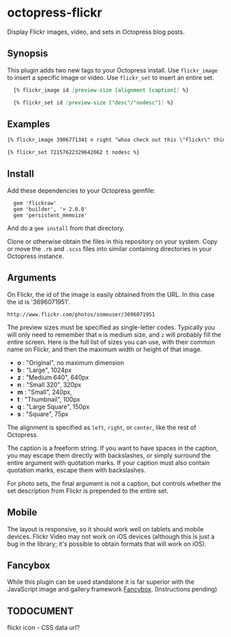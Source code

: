 octopress-flickr
================

Display Flickr images, video, and sets in Octopress blog posts.


## Synopsis

This plugin adds two new tags to your Octopress install. Use `flickr_image` to insert a specific image or video. 
Use `flickr_set` to insert an entire set.

``` md
  {% flickr_image id [preview-size [alignment [caption]] %}

  {% flickr_set id [preview-size ["desc"/"nodesc"]] %}
```

## Examples

``` md
{% flickr_image 3906771341 n right "whoa check out this \"Flickr\" thing!" %}

{% flickr_set 72157622329642662 t nodesc %}
```

## Install

Add these dependencies to your Octopress gemfile:

``` Rakefile
  gem 'flickraw'
  gem 'builder', '> 2.0.0'
  gem 'persistent_memoize'
```

And do a `gem install` from that directory.

Clone or otherwise obtain the files in this repository on your system. Copy or move the `.rb` and `.scss` files into
similar containing directories in your Octopress instance.

## Arguments

On Flickr, the id of the image is easily obtained from the URL. In this case the id is '3696071951'.

    http://www.flickr.com/photos/someuser/3696071951

The preview sizes must be specified as single-letter codes. Typically you will only need to remember that `m` is medium size,
and `z` will probably fill the entire screen. Here is the full list of sizes you can use, with their common name on Flickr,
and then the maximum width or height of that image.

* **o**  : "Original", no maximum dimension
* **b**  : "Large", 1024px
* **z**  : "Medium 640", 640px
* **n**  : "Small 320", 320px
* **m**  : "Small", 240px,
* **t**  : "Thumbnail", 100px
* **q**  : "Large Square", 150px
* **s**  : "Square", 75px
 
The alignment is specified as `left`, `right`, or `center`, like the rest of Octopress.

The caption is a freeform string. If you want to have spaces in the caption, you may escape them directly with backslashes, or simply surround 
the entire argument with quotation marks. If your caption must also contain quotation marks, escape them with backslashes.

For photo sets, the final argument is not a caption, but controls whether the set description from Flickr is prepended to the entire set.

## Mobile 

The layout is responsive, so it should work well on tablets and mobile devices. Flickr Video may not work on iOS devices (although this is 
just a bug in the library; it's possible to obtain formats that will work on iOS).

## Fancybox

While this plugin can be used standalone it is far superior with the JavaScript image and gallery framework [Fancybox](http://fancyapps.com/fancybox/). (Instructions pending)


## TODOCUMENT

flickr icon - CSS data url?


